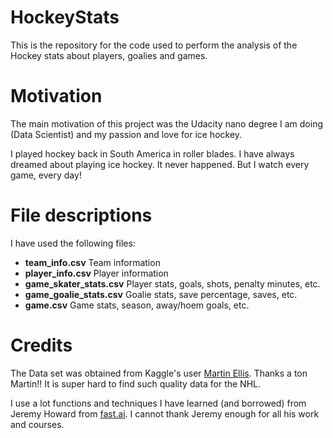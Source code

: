 # HockeyStats

This is the repository for the code used to perform the analysis of the Hockey stats about players, goalies and games.

# Motivation

The main motivation of this project was the Udacity nano degree I am doing (Data Scientist) and my passion and love for ice hockey.

I played hockey back in South America in roller blades. I have always dreamed about playing ice hockey. It never happened. But I watch every game, every day!

# File descriptions

I have used the following files:

- **team_info.csv** Team information
- **player_info.csv** Player information
- **game_skater_stats.csv** Player stats, goals, shots, penalty minutes, etc.
- **game_goalie_stats.csv** Goalie stats, save percentage, saves, etc.
- **game.csv** Game stats, season, away/hoem goals, etc.

# Credits

The Data set was obtained from Kaggle's user [Martin Ellis](https://www.kaggle.com/martinellis). Thanks a ton Martin!! It is super hard to find such quality data for the NHL.

I use a lot functions and techniques I have learned (and borrowed) from Jeremy Howard from [fast.ai](https://www.fast.ai/). I cannot thank Jeremy enough for all his work and courses.
